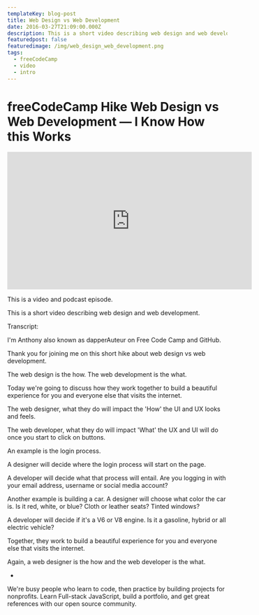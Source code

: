```yaml
---
templateKey: blog-post
title: Web Design vs Web Development
date: 2016-03-27T21:09:00.000Z
description: This is a short video describing web design and web development.
featuredpost: false
featuredimage: /img/web_design_web_development.png
tags:
  - freeCodeCamp
  - video
  - intro
---
```

# freeCodeCamp Hike Web Design vs Web Development — I Know How this Works

<center><iframe width="560" height="315" src="https://www.youtube.com/embed/5ZzioWgcObg" frameborder="0" allow="accelerometer; autoplay; encrypted-media; gyroscope; picture-in-picture" allowfullscreen></iframe></center>

This is a video and podcast episode.

This is a short video describing web design and web development.

Transcript:

I'm Anthony also known as dapperAuteur on Free Code Camp and GitHub.

Thank you for joining me on this short hike about web design vs web
development. 

The web design is the how. The web development is the what.

Today we're going to discuss how they work together to build a beautiful experience for you and everyone else that visits the internet.

The web designer, what they do will impact the 'How' the UI and UX looks and feels.

The web developer, what they do will impact 'What' the UX and UI will do once you start to click on buttons. 

An example is the login process.

A designer will decide where the login process will start on the page.

A developer will decide what that process will entail. Are you logging in with your email address, username or social media account?

Another example is building a car. A designer will choose what color the car is. Is it red, white, or blue? Cloth or leather seats? Tinted windows?

A developer will decide if it's a V6 or V8 engine. Is it a gasoline, hybrid
or all electric vehicle?

Together, they work to build a beautiful experience for you and everyone else that visits the internet. 

Again, a web designer is the how and the web developer is the what.

-

We're busy people who learn to code, then practice by building projects for nonprofits. Learn Full-stack JavaScript, build a portfolio, and get great references with our open source community.
